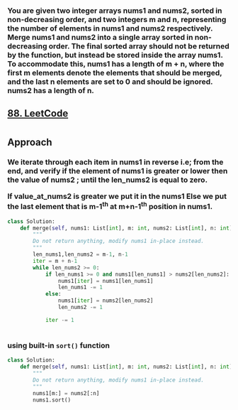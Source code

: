 <h3>You are given two integer arrays nums1 and nums2, sorted in non-decreasing order,
and two integers m and n, representing the number of elements in nums1 and nums2 respectively.
Merge nums1 and nums2 into a single array sorted in non-decreasing order.
The final sorted array should not be returned by the function, but instead be stored inside the array nums1.
To accommodate this, nums1 has a length of m + n, where the first m elements denote the elements that should
be merged, and the last n elements are set to 0 and should be ignored. nums2 has a length of n.</h3>

## [88. LeetCode](https://leetcode.com/problems/merge-sorted-array/)

#

## Approach

<h3>
We iterate through each item in nums1 in reverse i.e; from the end, 
and verify if the element of nums1 is greater or lower then the value of nums2 ; until the len_nums2 is equal to zero.

If value_at_nums2 is greater we put it in the nums1
Else we put the last element that is m-1<sup>th</sup> at m+n-1<sup>th</sup> position in nums1.
</h3>



```python
class Solution:
    def merge(self, nums1: List[int], m: int, nums2: List[int], n: int) -> None:
        """
        Do not return anything, modify nums1 in-place instead.
        """
        len_nums1,len_nums2 = m-1, n-1
        iter = m + n-1
        while len_nums2 >= 0:
            if len_nums1 >= 0 and nums1[len_nums1] > nums2[len_nums2]:
                nums1[iter] = nums1[len_nums1]
                len_nums1 -= 1
            else:
                nums1[iter] = nums2[len_nums2]
                len_nums2 -= 1

            iter -= 1
```
#

### using built-in `sort()` function

```python
class Solution:
    def merge(self, nums1: List[int], m: int, nums2: List[int], n: int) -> None:
        """
        Do not return anything, modify nums1 in-place instead.
        """
        nums1[m:] = nums2[:n]
        nums1.sort()
```

